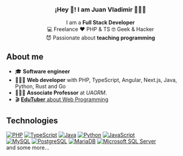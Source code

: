 <p align="center" width="300">
   <h3 align="center">¡Hey 👋! I am Juan Vladimir 👨🏻‍💻</h3>
</p>

<p align="center">
   I am a <strong>Full Stack Developer</strong><br>
   💻 Freelance ♥️ PHP & TS 🤓 Geek & Hacker<br>
   😈 Passionate about <strong>teaching programming</strong>
</p>

## About me

- 🎓 **Software engineer**
- 👨🏻‍💻 **Web developer** with PHP, TypeScript, Angular, Next.js, Java, Python, Rust and Go
- 👨🏻‍🏫 **Associate Professor** at *UAGRM*.
- 🎬 [**EduTuber** about Web Programming](https://youtube.com/juanvladimir13?sub_confirmation=1)

## Technologies

[![PHP](https://img.shields.io/badge/PHP-blue?style=for-the-badge&logo=php&logoColor=white&labelColor=8892BF)]()
[![TypeScript](https://img.shields.io/badge/TypeScript-blue?style=for-the-badge&logo=typescript&logoColor=white&labelColor=8892BF)]()
[![Java](https://img.shields.io/badge/Java-007396?style=for-the-badge&logo=java&logoColor=white&labelColor=101010)]()
[![Python](https://img.shields.io/badge/Python-yellow?style=for-the-badge&logo=python&logoColor=white&labelColor=101010)]()
[![JavaScript](https://img.shields.io/badge/JavaScript-F7DF1E?style=for-the-badge&logo=javascript&logoColor=white&labelColor=101010)]()
</br>
[![MySQL](https://img.shields.io/badge/MySQL-4479A1?style=for-the-badge&logo=mysql&logoColor=white&labelColor=101010)]()
[![PostgreSQL](https://img.shields.io/badge/PostgreSQL-blue?style=for-the-badge&logo=postgresql&logoColor=white&labelColor=336791)]()
[![MariaDB](https://img.shields.io/badge/MariaDB-blue?style=for-the-badge&logo=mariadb&logoColor=white&labelColor=101010)]()
[![Microsoft SQL Server](https://img.shields.io/badge/Microsoft_SQL_Server-white?style=for-the-badge&logo=microsoft-sql-server&logoColor=white&labelColor=101010)]()
</br>
and some more...
